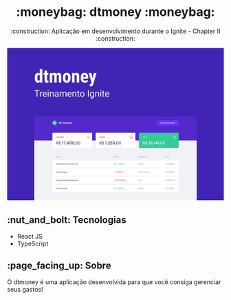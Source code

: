 <h1 align="center">:moneybag: dtmoney :moneybag:</h1>

<p align="center">
:construction: Aplicação em desenvolvimento durante o Ignite - Chapter II :construction:
</p>

<img src="./src/assets/capa.svg">

<h2>:nut_and_bolt: Tecnologias</h2>

- React JS
- TypeScript

<h2>:page_facing_up: Sobre</h2>

<p>
O dtmoney é uma aplicação desenvolvida para que você consiga gerenciar seus gastos!
<p>
